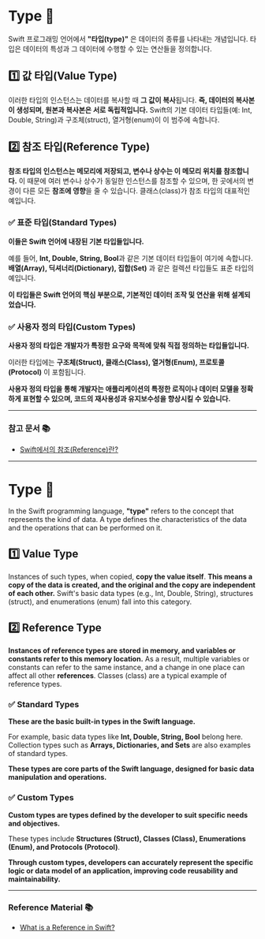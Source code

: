 # Type 🤿

Swift 프로그래밍 언어에서 **"타입(type)"** 은 데이터의 종류를 나타내는 개념입니다.
타입은 데이터의 특성과 그 데이터에 수행할 수 있는 연산들을 정의합니다.

## 1️⃣ 값 타입(Value Type)

이러한 타입의 인스턴스는 데이터를 복사할 때 **그 값이 복사**됩니다.
**즉, 데이터의 복사본이 생성되며, 원본과 복사본은 서로 독립적입니다.**
Swift의 기본 데이터 타입들(예: Int, Double, String)과 구조체(struct), 열거형(enum)이 이 범주에 속합니다.

## 2️⃣ 참조 타입(Reference Type)

**참조 타입의 인스턴스는 메모리에 저장되고, 변수나 상수는 이 메모리 위치를 참조합니다.**
이 때문에 여러 변수나 상수가 동일한 인스턴스를 참조할 수 있으며, 한 곳에서의 변경이 다른 모든 **참조에 영향**을 줄 수 있습니다.
클래스(class)가 참조 타입의 대표적인 예입니다.

### ✅ 표준 타입(Standard Types)

**이들은 Swift 언어에 내장된 기본 타입들입니다.**

예를 들어, **Int, Double, String, Bool**과 같은 기본 데이터 타입들이 여기에 속합니다.
**배열(Array), 딕셔너리(Dictionary), 집합(Set)** 과 같은 컬렉션 타입들도 표준 타입의 예입니다.

**이 타입들은 Swift 언어의 핵심 부분으로, 기본적인 데이터 조작 및 연산을 위해 설계되었습니다.**

### ✅ 사용자 정의 타입(Custom Types)

**사용자 정의 타입은 개발자가 특정한 요구와 목적에 맞춰 직접 정의하는 타입들입니다.**

이러한 타입에는 **구조체(Struct), 클래스(Class), 열거형(Enum), 프로토콜(Protocol)** 이 포함됩니다.

**사용자 정의 타입을 통해 개발자는 애플리케이션의 특정한 로직이나 데이터 모델을 정확하게 표현할 수 있으며, 코드의 재사용성과 유지보수성을 향상시킬 수 있습니다.**

---

### 참고 문서 📚

- [Swift에서의 참조(Reference)란?](https://github.com/devKobe24/SwiftDeepDive/blob/main/contents/231128-SwiftReference.md)

---

# Type 🤿

In the Swift programming language, **"type"** refers to the concept that represents the kind of data.
A type defines the characteristics of the data and the operations that can be performed on it.

## 1️⃣ Value Type

Instances of such types, when copied, **copy the value itself**.
**This means a copy of the data is created, and the original and the copy are independent of each other.**
Swift's basic data types (e.g., Int, Double, String), structures (struct), and enumerations (enum) fall into this category.

## 2️⃣ Reference Type

**Instances of reference types are stored in memory, and variables or constants refer to this memory location.**
As a result, multiple variables or constants can refer to the same instance, and a change in one place can affect all other **references**.
Classes (class) are a typical example of reference types.

### ✅ Standard Types

**These are the basic built-in types in the Swift language.**

For example, basic data types like **Int, Double, String, Bool** belong here.
Collection types such as **Arrays, Dictionaries, and Sets** are also examples of standard types.

**These types are core parts of the Swift language, designed for basic data manipulation and operations.**

### ✅ Custom Types

**Custom types are types defined by the developer to suit specific needs and objectives.**

These types include **Structures (Struct), Classes (Class), Enumerations (Enum), and Protocols (Protocol)**.

**Through custom types, developers can accurately represent the specific logic or data model of an application, improving code reusability and maintainability.**

---

### Reference Material 📚

- [What is a Reference in Swift?](https://github.com/devKobe24/SwiftDeepDive/blob/main/contents/231128-SwiftReference.md)
